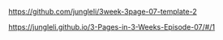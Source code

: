 https://github.com/jungleli/3week-3page-07-template-2

https://jungleli.github.io/3-Pages-in-3-Weeks-Episode-07/#/1